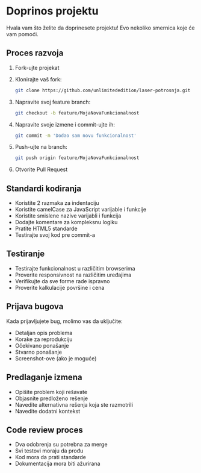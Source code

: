 # Doprinos projektu

Hvala vam što želite da doprinesete projektu! Evo nekoliko smernica koje će vam pomoći.

## Proces razvoja

1. Fork-ujte projekat
2. Klonirajte vaš fork:
   ```bash
   git clone https://github.com/unlimitededition/laser-potrosnja.git
   ```

3. Napravite svoj feature branch:
   ```bash
   git checkout -b feature/MojaNovaFunkcionalnost
   ```

4. Napravite svoje izmene i commit-ujte ih:
   ```bash
   git commit -m 'Dodao sam novu funkcionalnost'
   ```

5. Push-ujte na branch:
   ```bash
   git push origin feature/MojaNovaFunkcionalnost
   ```

6. Otvorite Pull Request

## Standardi kodiranja

- Koristite 2 razmaka za indentaciju
- Koristite camelCase za JavaScript varijable i funkcije
- Koristite smislene nazive varijabli i funkcija
- Dodajte komentare za kompleksnu logiku
- Pratite HTML5 standarde
- Testirajte svoj kod pre commit-a

## Testiranje

- Testirajte funkcionalnost u različitim browserima
- Proverite responsivnost na različitim uređajima
- Verifikujte da sve forme rade ispravno
- Proverite kalkulacije površine i cena

## Prijava bugova

Kada prijavljujete bug, molimo vas da uključite:

- Detaljan opis problema
- Korake za reprodukciju
- Očekivano ponašanje
- Stvarno ponašanje
- Screenshot-ove (ako je moguće)

## Predlaganje izmena

- Opišite problem koji rešavate
- Objasnite predloženo rešenje
- Navedite alternativna rešenja koja ste razmotrili
- Navedite dodatni kontekst

## Code review proces

- Dva odobrenja su potrebna za merge
- Svi testovi moraju da prođu
- Kod mora da prati standarde
- Dokumentacija mora biti ažurirana
